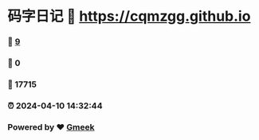 # 码字日记 :link: https://cqmzgg.github.io 
### :page_facing_up: [9](https://cqmzgg.github.io/tag.html) 
### :speech_balloon: 0 
### :hibiscus: 17715 
### :alarm_clock: 2024-04-10 14:32:44 
### Powered by :heart: [Gmeek](https://github.com/Meekdai/Gmeek)
